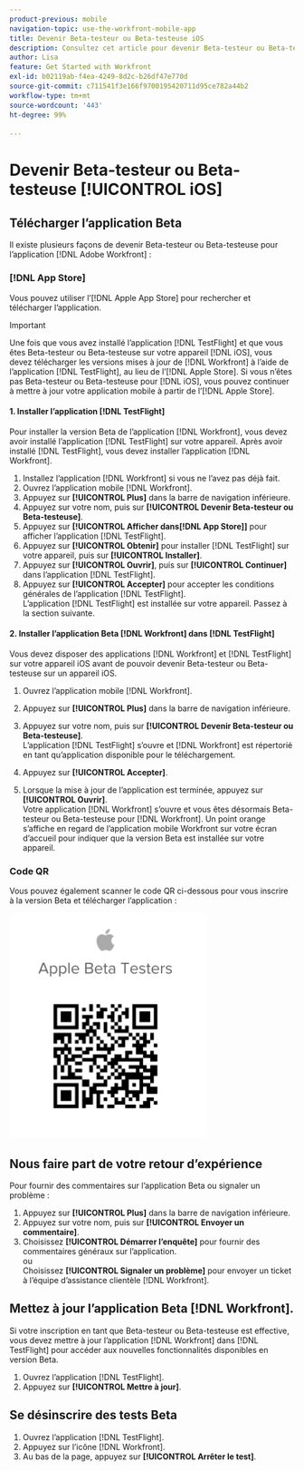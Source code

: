 ```yaml
---
product-previous: mobile
navigation-topic: use-the-workfront-mobile-app
title: Devenir Beta-testeur ou Beta-testeuse iOS
description: Consultez cet article pour devenir Beta-testeur ou Beta-testeuse iOS pour l’application mobile  [!DNL Adobe Workfront] .
author: Lisa
feature: Get Started with Workfront
exl-id: b02119ab-f4ea-4249-8d2c-b26df47e770d
source-git-commit: c711541f3e166f9700195420711d95ce782a44b2
workflow-type: tm+mt
source-wordcount: '443'
ht-degree: 99%

---
```


# Devenir Beta-testeur ou Beta-testeuse [!UICONTROL iOS]

## Télécharger l’application Beta

Il existe plusieurs façons de devenir Beta-testeur ou Beta-testeuse pour l’application [!DNL Adobe Workfront] :

### [!DNL App Store]

Vous pouvez utiliser l’[!DNL Apple App Store] pour rechercher et télécharger l’application.

>[!IMPORTANT]
>
>Une fois que vous avez installé l’application [!DNL TestFlight] et que vous êtes Beta-testeur ou Beta-testeuse sur votre appareil [!DNL iOS], vous devez télécharger les versions mises à jour de [!DNL Workfront] à l’aide de l’application [!DNL TestFlight], au lieu de l’[!DNL Apple Store]. Si vous n’êtes pas Beta-testeur ou Beta-testeuse pour [!DNL iOS], vous pouvez continuer à mettre à jour votre application mobile à partir de l’[!DNL Apple Store].

#### &#x200B;1. Installer l’application [!DNL TestFlight]

Pour installer la version Beta de l’application [!DNL Workfront], vous devez avoir installé l’application [!DNL TestFlight] sur votre appareil. Après avoir installé [!DNL TestFlight], vous devez installer l’application [!DNL Workfront].

1. Installez l’application [!DNL Workfront] si vous ne l’avez pas déjà fait.
1. Ouvrez l’application mobile [!DNL Workfront].
1. Appuyez sur **[!UICONTROL Plus]** dans la barre de navigation inférieure.
1. Appuyez sur votre nom, puis sur **[!UICONTROL Devenir Beta-testeur ou Beta-testeuse]**.
1. Appuyez sur **[!UICONTROL Afficher dans[!DNL App Store]]** pour afficher l’application [!DNL TestFlight].
1. Appuyez sur **[!UICONTROL Obtenir]** pour installer [!DNL TestFlight] sur votre appareil, puis sur **[!UICONTROL Installer]**.
1. Appuyez sur **[!UICONTROL Ouvrir]**, puis sur **[!UICONTROL Continuer]** dans l’application [!DNL TestFlight].
1. Appuyez sur **[!UICONTROL Accepter]** pour accepter les conditions générales de l’application [!DNL TestFlight].\
   L’application [!DNL TestFlight] est installée sur votre appareil. Passez à la section suivante.

#### &#x200B;2. Installer l’application Beta [!DNL Workfront] dans [!DNL TestFlight]

Vous devez disposer des applications [!DNL Workfront] et [!DNL TestFlight] sur votre appareil iOS avant de pouvoir devenir Beta-testeur ou Beta-testeuse sur un appareil iOS.

1. Ouvrez l’application mobile [!DNL Workfront].
1. Appuyez sur **[!UICONTROL Plus]** dans la barre de navigation inférieure.
1. Appuyez sur votre nom, puis sur **[!UICONTROL Devenir Beta-testeur ou Beta-testeuse]**.\
   L’application [!DNL TestFlight] s’ouvre et [!DNL Workfront] est répertorié en tant qu’application disponible pour le téléchargement.

1. Appuyez sur **[!UICONTROL Accepter]**.
1. Lorsque la mise à jour de l’application est terminée, appuyez sur **[!UICONTROL Ouvrir]**.\
   Votre application [!DNL Workfront] s’ouvre et vous êtes désormais Beta-testeur ou Beta-testeuse pour [!DNL Workfront]. Un point orange s’affiche en regard de l’application mobile Workfront sur votre écran d’accueil pour indiquer que la version Beta est installée sur votre appareil.

### Code QR

Vous pouvez également scanner le code QR ci-dessous pour vous inscrire à la version Beta et télécharger l’application :

![Code QR iOS](assets/ios-qr-code-350x397.png)

## Nous faire part de votre retour d’expérience

Pour fournir des commentaires sur l’application Beta ou signaler un problème :

1. Appuyez sur **[!UICONTROL Plus]** dans la barre de navigation inférieure.
1. Appuyez sur votre nom, puis sur **[!UICONTROL Envoyer un commentaire]**.
1. Choisissez **[!UICONTROL Démarrer l’enquête]** pour fournir des commentaires généraux sur l’application.\
   ou\
   Choisissez **[!UICONTROL Signaler un problème]** pour envoyer un ticket à l’équipe d’assistance clientèle [!DNL Workfront].

## Mettez à jour l’application Beta [!DNL Workfront].

Si votre inscription en tant que Beta-testeur ou Beta-testeuse est effective, vous devez mettre à jour l’application [!DNL Workfront] dans [!DNL TestFlight] pour accéder aux nouvelles fonctionnalités disponibles en version Beta.

1. Ouvrez l’application [!DNL TestFlight].
1. Appuyez sur **[!UICONTROL Mettre à jour]**.

## Se désinscrire des tests Beta

1. Ouvrez l’application [!DNL TestFlight].
1. Appuyez sur l’icône [!DNL Workfront].
1. Au bas de la page, appuyez sur **[!UICONTROL Arrêter le test]**.
